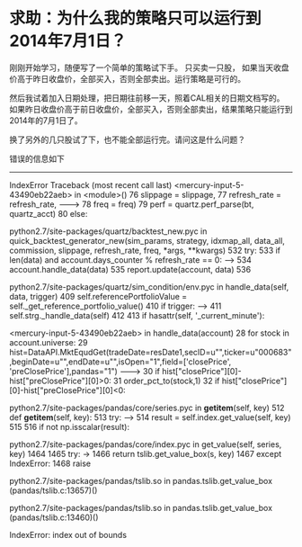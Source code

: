 # 求助：为什么我的策略只可以运行到2014年7月1日？

刚刚开始学习，随便写了一个简单的策略试下手。
只买卖一只股，
如果当天收盘价高于昨日收盘价，全部买入，否则全部卖出。运行策略是可行的。

然后我试着加入日期处理，把日期往前移一天，照着CAL相关的日期文档写的。
如果昨日收盘价高于前日收盘价，全部买入，否则全部卖出，结果策略只能运行到2014年的7月1日了。

换了另外的几只股试了下，也不能全部运行完。请问这是什么问题？


错误的信息如下

---------------------------------------------------------------------------
IndexError                                Traceback (most recent call last)
&lt;mercury-input-5-43490eb22aeb&gt; in &lt;module&gt;()
     76                                                           slippage = slippage,
     77                                                           refresh_rate = refresh_rate,
---&gt; 78                                                           freq = freq)
     79         perf = quartz.perf_parse(bt, quartz_acct)
     80     else:

python2.7/site-packages/quartz/backtest_new.pyc in quick_backtest_generator_new(sim_params, strategy, idxmap_all, data_all, commission, slippage, refresh_rate, freq, *args, **kwargs)
    532         try:
    533             if len(data) and account.days_counter % refresh_rate == 0:
--&gt; 534                 account.handle_data(data)
    535             report.update(account, data)
    536 

python2.7/site-packages/quartz/sim_condition/env.pyc in handle_data(self, data, trigger)
    409         self.referencePortfolioValue = self._get_reference_portfolio_value()
    410         if trigger:
--&gt; 411             self.strg._handle_data(self)
    412 
    413         if hasattr(self, '_current_minute'):

&lt;mercury-input-5-43490eb22aeb&gt; in handle_data(account)
     28     for stock in account.universe:
     29         hist=DataAPI.MktEqudGet(tradeDate=resDate1,secID=u"",ticker=u"000683",beginDate=u"",endDate=u"",isOpen="1",field=['closePrice', 'preClosePrice'],pandas="1")
---&gt; 30         if hist["closePrice"][0]-hist["preClosePrice"][0]&gt;0:
     31             order_pct_to(stock,1)
     32         if hist["closePrice"][0]-hist["preClosePrice"][0]&lt;0:

python2.7/site-packages/pandas/core/series.pyc in __getitem__(self, key)
    512     def __getitem__(self, key):
    513         try:
--&gt; 514             result = self.index.get_value(self, key)
    515 
    516             if not np.isscalar(result):

python2.7/site-packages/pandas/core/index.pyc in get_value(self, series, key)
   1464 
   1465             try:
-&gt; 1466                 return tslib.get_value_box(s, key)
   1467             except IndexError:
   1468                 raise

python2.7/site-packages/pandas/tslib.so in pandas.tslib.get_value_box (pandas/tslib.c:13657)()

python2.7/site-packages/pandas/tslib.so in pandas.tslib.get_value_box (pandas/tslib.c:13460)()

IndexError: index out of bounds

